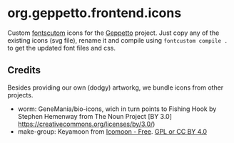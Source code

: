 # org.geppetto.frontend.icons

Custom [fontscutom](FontCustom/fontcustom) icons for the [Geppetto](OpenWorm/org.geppetto) project. Just copy any of the existing icons (svg file), rename it and compile using `fontcustom compile .` to get the updated font files and css.


## Credits

Besides providing our own (dodgy) artworkg, we bundle icons from other projects. 

- worm: GeneMania/bio-icons, wich in turn points to Fishing Hook by Stephen Hemenway from The Noun Project [BY 3.0] https://creativecommons.org/licenses/by/3.0/)
- make-group: Keyamoon from [Icomoon - Free](icomoon.io). [GPL or CC BY 4.0](https://creativecommons.org/licenses/by/4.0/)
